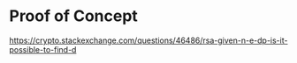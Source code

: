 # Proof of Concept

https://crypto.stackexchange.com/questions/46486/rsa-given-n-e-dp-is-it-possible-to-find-d